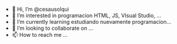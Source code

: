 - 👋 Hi, I’m @cesausolqui
- 👀 I’m interested in programacion HTML, JS, VIsual Studio, ...
- 🌱 I’m currently learning estudiando nuevamente programacion...
- 💞️ I’m looking to collaborate on ...
- 📫 How to reach me ...

<!---
cesausolqui/cesausolqui is a ✨ special ✨ repository because its `README.md` (this file) appears on your GitHub profile.
You can click the Preview link to take a look at your changes.
--->
